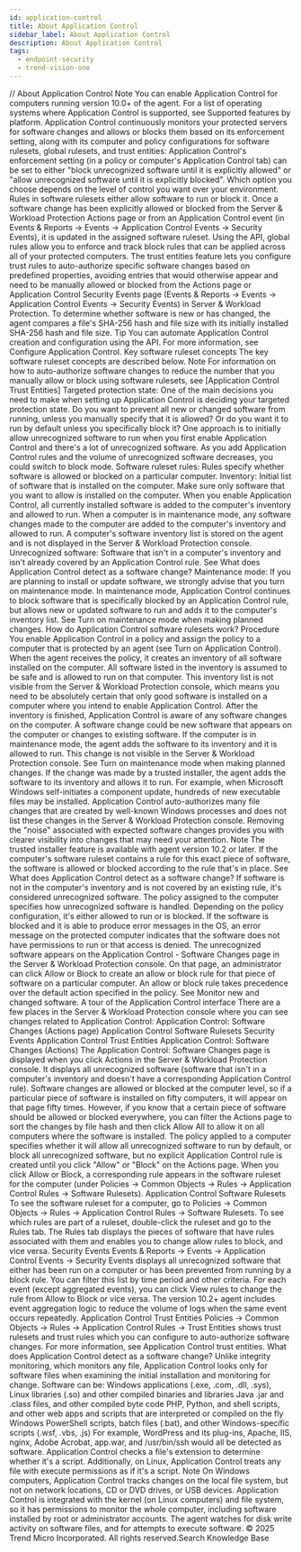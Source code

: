 ```yaml
---
id: application-control
title: About Application Control
sidebar_label: About Application Control
description: About Application Control
tags:
  - endpoint-security
  - trend-vision-one
---
```


/*<![CDATA[*/ $('#title').html($('meta[name=map-description]').attr('content')); /*]]>*/ About Application Control Note You can enable Application Control for computers running version 10.0+ of the agent. For a list of operating systems where Application Control is supported, see Supported features by platform. Application Control continuously monitors your protected servers for software changes and allows or blocks them based on its enforcement setting, along with its computer and policy configurations for software rulesets, global rulesets, and trust entities: Application Control's enforcement setting (in a policy or computer's Application Control tab) can be set to either "block unrecognized software until it is explicitly allowed" or "allow unrecognized software until it is explicitly blocked". Which option you choose depends on the level of control you want over your environment. Rules in software rulesets either allow software to run or block it. Once a software change has been explicitly allowed or blocked from the Server & Workload Protection Actions page or from an Application Control event (in Events & Reports → Events → Application Control Events → Security Events), it is updated in the assigned software ruleset. Using the API, global rules allow you to enforce and track block rules that can be applied across all of your protected computers. The trust entities feature lets you configure trust rules to auto-authorize specific software changes based on predefined properties, avoiding entries that would otherwise appear and need to be manually allowed or blocked from the Actions page or Application Control Security Events page (Events & Reports → Events → Application Control Events → Security Events) in Server & Workload Protection. To determine whether software is new or has changed, the agent compares a file's SHA-256 hash and file size with its initially installed SHA-256 hash and file size. Tip You can automate Application Control creation and configuration using the API. For more information, see Configure Application Control. Key software ruleset concepts The key software ruleset concepts are described below. Note For information on how to auto-authorize software changes to reduce the number that you manually allow or block using software rulesets, see [Application Control Trust Entities] Targeted protection state: One of the main decisions you need to make when setting up Application Control is deciding your targeted protection state. Do you want to prevent all new or changed software from running, unless you manually specify that it is allowed? Or do you want it to run by default unless you specifically block it? One approach is to initially allow unrecognized software to run when you first enable Application Control and there's a lot of unrecognized software. As you add Application Control rules and the volume of unrecognized software decreases, you could switch to block mode. Software ruleset rules: Rules specify whether software is allowed or blocked on a particular computer. Inventory: Initial list of software that is installed on the computer. Make sure only software that you want to allow is installed on the computer. When you enable Application Control, all currently installed software is added to the computer's inventory and allowed to run. When a computer is in maintenance mode, any software changes made to the computer are added to the computer's inventory and allowed to run. A computer's software inventory list is stored on the agent and is not displayed in the Server & Workload Protection console. Unrecognized software: Software that isn't in a computer's inventory and isn't already covered by an Application Control rule. See What does Application Control detect as a software change? Maintenance mode: If you are planning to install or update software, we strongly advise that you turn on maintenance mode. In maintenance mode, Application Control continues to block software that is specifically blocked by an Application Control rule, but allows new or updated software to run and adds it to the computer's inventory list. See Turn on maintenance mode when making planned changes. How do Application Control software rulesets work? Procedure You enable Application Control in a policy and assign the policy to a computer that is protected by an agent (see Turn on Application Control). When the agent receives the policy, it creates an inventory of all software installed on the computer. All software listed in the inventory is assumed to be safe and is allowed to run on that computer. This inventory list is not visible from the Server & Workload Protection console, which means you need to be absolutely certain that only good software is installed on a computer where you intend to enable Application Control. After the inventory is finished, Application Control is aware of any software changes on the computer. A software change could be new software that appears on the computer or changes to existing software. If the computer is in maintenance mode, the agent adds the software to its inventory and it is allowed to run. This change is not visible in the Server & Workload Protection console. See Turn on maintenance mode when making planned changes. If the change was made by a trusted installer, the agent adds the software to its inventory and allows it to run. For example, when Microsoft Windows self-initiates a component update, hundreds of new executable files may be installed. Application Control auto-authorizes many file changes that are created by well-known Windows processes and does not list these changes in the Server & Workload Protection console. Removing the "noise" associated with expected software changes provides you with clearer visibility into changes that may need your attention. Note The trusted installer feature is available with agent version 10.2 or later. If the computer's software ruleset contains a rule for this exact piece of software, the software is allowed or blocked according to the rule that's in place. See What does Application Control detect as a software change? If software is not in the computer's inventory and is not covered by an existing rule, it's considered unrecognized software. The policy assigned to the computer specifies how unrecognized software is handled. Depending on the policy configuration, it's either allowed to run or is blocked. If the software is blocked and it is able to produce error messages in the OS, an error message on the protected computer indicates that the software does not have permissions to run or that access is denied. The unrecognized software appears on the Application Control - Software Changes page in the Server & Workload Protection console. On that page, an administrator can click Allow or Block to create an allow or block rule for that piece of software on a particular computer. An allow or block rule takes precedence over the default action specified in the policy. See Monitor new and changed software. A tour of the Application Control interface There are a few places in the Server & Workload Protection console where you can see changes related to Application Control: Application Control: Software Changes (Actions page) Application Control Software Rulesets Security Events Application Control Trust Entities Application Control: Software Changes (Actions) The Application Control: Software Changes page is displayed when you click Actions in the Server & Workload Protection console. It displays all unrecognized software (software that isn't in a computer's inventory and doesn't have a corresponding Application Control rule). Software changes are allowed or blocked at the computer level, so if a particular piece of software is installed on fifty computers, it will appear on that page fifty times. However, if you know that a certain piece of software should be allowed or blocked everywhere, you can filter the Actions page to sort the changes by file hash and then click Allow All to allow it on all computers where the software is installed. The policy applied to a computer specifies whether it will allow all unrecognized software to run by default, or block all unrecognized software, but no explicit Application Control rule is created until you click "Allow" or "Block" on the Actions page. When you click Allow or Block, a corresponding rule appears in the software ruleset for the computer (under Policies → Common Objects → Rules → Application Control Rules → Software Rulesets). Application Control Software Rulesets To see the software ruleset for a computer, go to Policies → Common Objects → Rules → Application Control Rules → Software Rulesets. To see which rules are part of a ruleset, double-click the ruleset and go to the Rules tab. The Rules tab displays the pieces of software that have rules associated with them and enables you to change allow rules to block, and vice versa. Security Events Events & Reports → Events → Application Control Events → Security Events displays all unrecognized software that either has been run on a computer or has been prevented from running by a block rule. You can filter this list by time period and other criteria. For each event (except aggregated events), you can click View rules to change the rule from Allow to Block or vice versa. The version 10.2+ agent includes event aggregation logic to reduce the volume of logs when the same event occurs repeatedly. Application Control Trust Entities Policies → Common Objects → Rules → Application Control Rules → Trust Entities shows trust rulesets and trust rules which you can configure to auto-authorize software changes. For more information, see Application Control trust entities. What does Application Control detect as a software change? Unlike integrity monitoring, which monitors any file, Application Control looks only for software files when examining the initial installation and monitoring for change. Software can be: Windows applications (.exe, .com, .dll, .sys), Linux libraries (.so) and other compiled binaries and libraries Java .jar and .class files, and other compiled byte code PHP, Python, and shell scripts, and other web apps and scripts that are interpreted or compiled on the fly Windows PowerShell scripts, batch files (.bat), and other Windows-specific scripts (.wsf, .vbs, .js) For example, WordPress and its plug-ins, Apache, IIS, nginx, Adobe Acrobat, app.war, and /usr/bin/ssh would all be detected as software. Application Control checks a file's extension to determine whether it's a script. Additionally, on Linux, Application Control treats any file with execute permissions as if it's a script. Note On Windows computers, Application Control tracks changes on the local file system, but not on network locations, CD or DVD drives, or USB devices. Application Control is integrated with the kernel (on Linux computers) and file system, so it has permissions to monitor the whole computer, including software installed by root or administrator accounts. The agent watches for disk write activity on software files, and for attempts to execute software. © 2025 Trend Micro Incorporated. All rights reserved.Search Knowledge Base